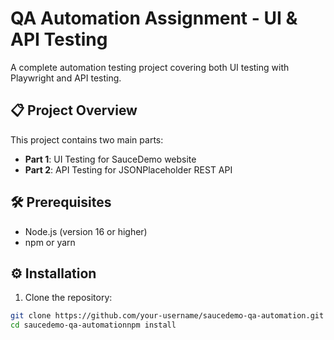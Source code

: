 # QA Automation Assignment - UI & API Testing

A complete automation testing project covering both UI testing with Playwright and API testing.

## 📋 Project Overview

This project contains two main parts:
- **Part 1**: UI Testing for SauceDemo website
- **Part 2**: API Testing for JSONPlaceholder REST API

## 🛠️ Prerequisites

- Node.js (version 16 or higher)
- npm or yarn

## ⚙️ Installation

1. Clone the repository:
```bash
git clone https://github.com/your-username/saucedemo-qa-automation.git
cd saucedemo-qa-automationnpm install